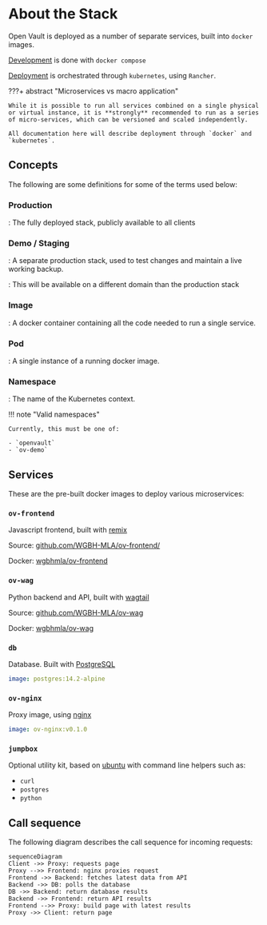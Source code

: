 # About the Stack

Open Vault is deployed as a number of separate services, built into `docker` images.

[Development](../dev) is done with `docker compose`

[Deployment](../deploy) is orchestrated through `kubernetes`, using `Rancher`.

???+ abstract "Microservices vs macro application"

    While it is possible to run all services combined on a single physical or virtual instance, it is **strongly** recommended to run as a series of micro-services, which can be versioned and scaled independently.

    All documentation here will describe deployment through `docker` and `kubernetes`.

## Concepts

The following are some definitions for some of the terms used below:

### Production

: The fully deployed stack, publicly available to all clients

### Demo / Staging

: A separate production stack, used to test changes and maintain a live working backup.

: This will be available on a different domain than the production stack

### Image

: A docker container containing all the code needed to run a single service.

### Pod

: A single instance of a running docker image.

### Namespace

: The name of the Kubernetes context.

!!! note "Valid namespaces"

    Currently, this must be one of:

    - `openvault`
    - `ov-demo`

## Services

These are the pre-built docker images to deploy various microservices:

### `ov-frontend`

Javascript frontend, built with [remix](https://remix.run/)

Source: [github.com/WGBH-MLA/ov-frontend/](https://github.com/WGBH-MLA/ov-frontend/)

Docker: [wgbhmla/ov-frontend](https://hub.docker.com/r/wgbhmla/ov-frontend)

### `ov-wag`

Python backend and API, built with [wagtail](https://wagtail.org/)

Source: [github.com/WGBH-MLA/ov-wag](https://github.com/WGBH-MLA/ov-wag)

Docker: [wgbhmla/ov-wag](https://hub.docker.com/r/wgbhmla/ov-wag)

### `db`

Database. Built with [PostgreSQL](https://www.postgresql.org/)

```yml
image: postgres:14.2-alpine
```

### `ov-nginx`

Proxy image, using [nginx](https://www.nginx.com/)

```yml
image: ov-nginx:v0.1.0
```

### `jumpbox`

Optional utility kit, based on [ubuntu](https://ubuntu.com/) with command line helpers such as:

- `curl`
- `postgres`
- `python`

## Call sequence

The following diagram describes the call sequence for incoming requests:

```mermaid
sequenceDiagram
Client ->> Proxy: requests page
Proxy -->> Frontend: nginx proxies request
Frontend ->> Backend: fetches latest data from API
Backend ->> DB: polls the database
DB ->> Backend: return database results
Backend ->> Frontend: return API results
Frontend -->> Proxy: build page with latest results
Proxy ->> Client: return page
```
